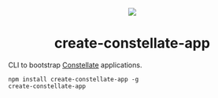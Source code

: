 <p align="center">
  <img src="https://cdn.rawgit.com/constellators/constellate/7934b911/assets/logo.png" />
</p>

<h1 align="center">create-constellate-app</h1>

CLI to bootstrap [Constellate](https://github.com/constellators/constellate) applications.

```
npm install create-constellate-app -g
create-constellate-app
```
